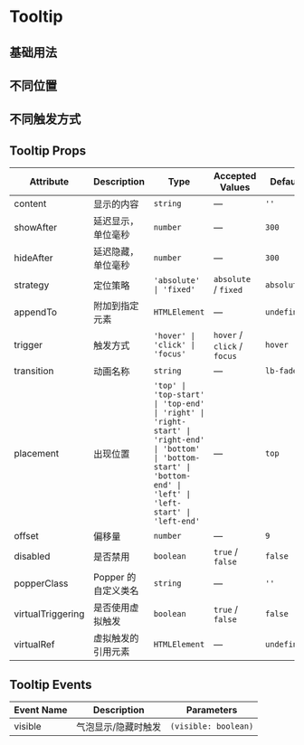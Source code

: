 # Tooltip

## 基础用法

<preview path="./demos/basic.vue"></preview>

## 不同位置

<preview path="./demos/placement.vue"></preview>

## 不同触发方式

<preview path="./demos/trigger.vue"></preview>

## Tooltip Props

| Attribute | Description | Type | Accepted Values | Default |
| --------- | ----------- | ---- | --------------- | ------- |
| content | 显示的内容 | `string` | — | `''` |
| showAfter | 延迟显示，单位毫秒 | `number` | — | `300` |
| hideAfter | 延迟隐藏，单位毫秒 | `number` | — | `300` |
| strategy | 定位策略 | `'absolute' \| 'fixed'` | `absolute` / `fixed` | `absolute` |
| appendTo | 附加到指定元素 | `HTMLElement` | — | `undefined` |
| trigger | 触发方式 | `'hover' \| 'click' \| 'focus'` | `hover` / `click` / `focus` | `hover` |
| transition | 动画名称 | `string` | — | `lb-fade` |
| placement | 出现位置 | `'top' \| 'top-start' \| 'top-end' \| 'right' \| 'right-start' \| 'right-end' \| 'bottom' \| 'bottom-start' \| 'bottom-end' \| 'left' \| 'left-start' \| 'left-end'` | — | `top` |
| offset | 偏移量 | `number` | — | `9` |
| disabled | 是否禁用 | `boolean` | `true` / `false` | `false` |
| popperClass | Popper 的自定义类名 | `string` | — | `''` |
| virtualTriggering | 是否使用虚拟触发 | `boolean` | `true` / `false` | `false` |
| virtualRef | 虚拟触发的引用元素 | `HTMLElement` | — | `undefined` |

## Tooltip Events

| Event Name | Description | Parameters |
| ---------- | ----------- | ---------- |
| visible | 气泡显示/隐藏时触发 | `(visible: boolean)` |